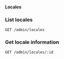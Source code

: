 #### Locales

### List locales

`GET /admin/locales`

### Get locale information

`GET /admin/locales/:id`
